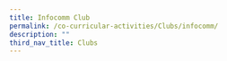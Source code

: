 ```yaml
---
title: Infocomm Club
permalink: /co-curricular-activities/Clubs/infocomm/
description: ""
third_nav_title: Clubs
---
```

